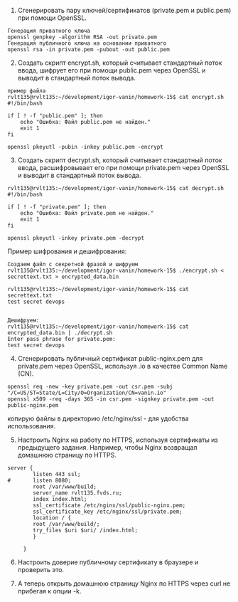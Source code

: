 1. Сгенерировать пару ключей/сертификатов (private.pem и public.pem) при помощи OpenSSL.
```
Генерация приватного ключа
openssl genpkey -algorithm RSA -out private.pem
Генерация публичного ключа на основании приватного
openssl rsa -in private.pem -pubout -out public.pem
```
2. Создать скрипт encrypt.sh, который считывает стандартный поток ввода, шифрует его при помощи public.pem через OpenSSL и выводит в стандартный поток вывода.
```
пример файла
rvlt135@rvlt135:~/development/igor-vanin/homework-15$ cat encrypt.sh 
#!/bin/bash

if [ ! -f "public.pem" ]; then
    echo "Ошибка: Файл public.pem не найден."
    exit 1
fi

openssl pkeyutl -pubin -inkey public.pem -encrypt
```

3. Создать скрипт decrypt.sh, который считывает стандартный поток ввода, расшифровывает его при помощи private.pem через OpenSSL и выводит в стандартный поток вывода.
```
rvlt135@rvlt135:~/development/igor-vanin/homework-15$ cat decrypt.sh 
#!/bin/bash

if [ ! -f "private.pem" ]; then
    echo "Ошибка: Файл private.pem не найден."
    exit 1
fi

openssl pkeyutl -inkey private.pem -decrypt
```
Пример шифрования и дешифрования:
```
Cоздаем файл с секретной фразой и шифруем
rvlt135@rvlt135:~/development/igor-vanin/homework-15$ ./encrypt.sh < secrettext.txt > encrypted_data.bin

rvlt135@rvlt135:~/development/igor-vanin/homework-15$ cat secrettext.txt 
test secret devops


Дешифруем:
rvlt135@rvlt135:~/development/igor-vanin/homework-15$ cat encrypted_data.bin | ./decrypt.sh
Enter pass phrase for private.pem:
test secret devops
```
4. Сгенерировать публичный сертификат public-nginx.pem для private.pem через OpenSSL, используя <LASTNAME>.io в качестве Common Name (CN).
```
openssl req -new -key private.pem -out csr.pem -subj "/C=US/ST=State/L=City/O=Organization/CN=vanin.io"
openssl x509 -req -days 365 -in csr.pem -signkey private.pem -out public-nginx.pem
```
копирую файлы в директорию /etc/nginx/ssl - для удобства использования.

5. Настроить Nginx на работу по HTTPS, используя сертификаты из предыдущего задания. Например, чтобы Nginx возвращал домашнюю страницу по HTTPS.
```
server {
        listen 443 ssl;
#       listen 8080;
        root /var/www/build;
        server_name rvlt135.fvds.ru;
        index index.html;
        ssl_certificate /etc/nginx/ssl/public-nginx.pem;
        ssl_certificate_key /etc/nginx/ssl/private.pem;
        location / {
        root /var/www/build/;
        try_files $uri $uri/ /index.html;
        }
        
     }
```

6. Настроить доверие публичному сертификату в браузере и проверить это.


7. А теперь открыть домашнюю страницу Nginx по HTTPS через curl не прибегая к опции -k.
